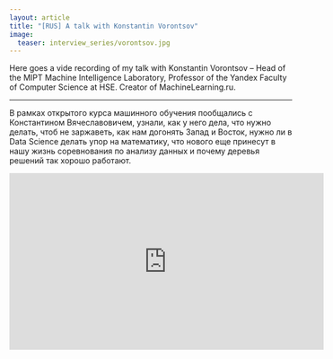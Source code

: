 ```yaml
---
layout: article
title: "[RUS] A talk with Konstantin Vorontsov"
image:
  teaser: interview_series/vorontsov.jpg
---
```


Here goes a vide recording of my talk with Konstantin Vorontsov – Head of the MIPT Machine Intelligence Laboratory, Professor of the Yandex Faculty of Computer Science at HSE. Creator of MachineLearning.ru.

*** 

В рамках открытого курса машинного обучения пообщались с Константином Вячеславовичем, узнали, как у него дела, что нужно делать, чтоб не заржаветь, как нам догонять Запад и Восток, нужно ли в Data Science делать упор на математику, что нового еще принесут в нашу жизнь соревнования по анализу данных и почему деревья решений так хорошо работают.

<iframe width="560" height="315" src="https://www.youtube.com/embed/DR3mgnEKRgI" title="YouTube video player" frameborder="0" allow="accelerometer; autoplay; clipboard-write; encrypted-media; gyroscope; picture-in-picture" allowfullscreen></iframe>
